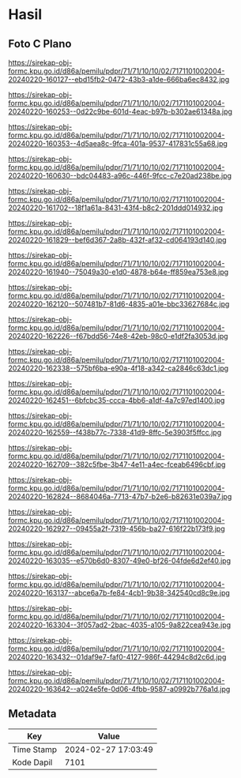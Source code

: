 # Hasil

## Foto C Plano

https://sirekap-obj-formc.kpu.go.id/d86a/pemilu/pdpr/71/71/10/10/02/7171101002004-20240220-160127--ebd15fb2-0472-43b3-a1de-666ba6ec8432.jpg

https://sirekap-obj-formc.kpu.go.id/d86a/pemilu/pdpr/71/71/10/10/02/7171101002004-20240220-160253--0d22c9be-601d-4eac-b97b-b302ae61348a.jpg

https://sirekap-obj-formc.kpu.go.id/d86a/pemilu/pdpr/71/71/10/10/02/7171101002004-20240220-160353--4d5aea8c-9fca-401a-9537-417831c55a68.jpg

https://sirekap-obj-formc.kpu.go.id/d86a/pemilu/pdpr/71/71/10/10/02/7171101002004-20240220-160630--bdc04483-a96c-446f-9fcc-c7e20ad238be.jpg

https://sirekap-obj-formc.kpu.go.id/d86a/pemilu/pdpr/71/71/10/10/02/7171101002004-20240220-161702--18f1a61a-8431-43f4-b8c2-201ddd014932.jpg

https://sirekap-obj-formc.kpu.go.id/d86a/pemilu/pdpr/71/71/10/10/02/7171101002004-20240220-161829--bef6d367-2a8b-432f-af32-cd064193d140.jpg

https://sirekap-obj-formc.kpu.go.id/d86a/pemilu/pdpr/71/71/10/10/02/7171101002004-20240220-161940--75049a30-e1d0-4878-b64e-ff859ea753e8.jpg

https://sirekap-obj-formc.kpu.go.id/d86a/pemilu/pdpr/71/71/10/10/02/7171101002004-20240220-162120--507481b7-81d6-4835-a01e-bbc33627684c.jpg

https://sirekap-obj-formc.kpu.go.id/d86a/pemilu/pdpr/71/71/10/10/02/7171101002004-20240220-162226--f67bdd56-74e8-42eb-98c0-e1df2fa3053d.jpg

https://sirekap-obj-formc.kpu.go.id/d86a/pemilu/pdpr/71/71/10/10/02/7171101002004-20240220-162338--575bf6ba-e90a-4f18-a342-ca2846c63dc1.jpg

https://sirekap-obj-formc.kpu.go.id/d86a/pemilu/pdpr/71/71/10/10/02/7171101002004-20240220-162451--6bfcbc35-ccca-4bb6-a1df-4a7c97ed1400.jpg

https://sirekap-obj-formc.kpu.go.id/d86a/pemilu/pdpr/71/71/10/10/02/7171101002004-20240220-162559--f438b77c-7338-41d9-8ffc-5e3903f5ffcc.jpg

https://sirekap-obj-formc.kpu.go.id/d86a/pemilu/pdpr/71/71/10/10/02/7171101002004-20240220-162709--382c5fbe-3b47-4e11-a4ec-fceab6496cbf.jpg

https://sirekap-obj-formc.kpu.go.id/d86a/pemilu/pdpr/71/71/10/10/02/7171101002004-20240220-162824--8684046a-7713-47b7-b2e6-b82631e039a7.jpg

https://sirekap-obj-formc.kpu.go.id/d86a/pemilu/pdpr/71/71/10/10/02/7171101002004-20240220-162927--09455a2f-7319-456b-ba27-616f22b173f9.jpg

https://sirekap-obj-formc.kpu.go.id/d86a/pemilu/pdpr/71/71/10/10/02/7171101002004-20240220-163035--e570b6d0-8307-49e0-bf26-04fde6d2ef40.jpg

https://sirekap-obj-formc.kpu.go.id/d86a/pemilu/pdpr/71/71/10/10/02/7171101002004-20240220-163137--abce6a7b-fe84-4cb1-9b38-342540cd8c9e.jpg

https://sirekap-obj-formc.kpu.go.id/d86a/pemilu/pdpr/71/71/10/10/02/7171101002004-20240220-163304--3f057ad2-2bac-4035-a105-9a822cea943e.jpg

https://sirekap-obj-formc.kpu.go.id/d86a/pemilu/pdpr/71/71/10/10/02/7171101002004-20240220-163432--01daf9e7-faf0-4127-986f-44294c8d2c6d.jpg

https://sirekap-obj-formc.kpu.go.id/d86a/pemilu/pdpr/71/71/10/10/02/7171101002004-20240220-163642--a024e5fe-0d06-4fbb-9587-a0992b776a1d.jpg


## Metadata

| Key        | Value               |
| ---------- | ------------------- |
| Time Stamp | 2024-02-27 17:03:49 |
| Kode Dapil | 7101                |



